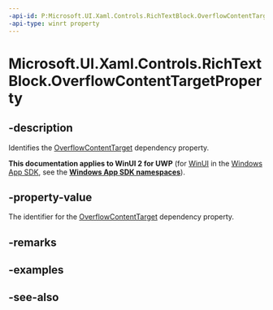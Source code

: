 ```yaml
---
-api-id: P:Microsoft.UI.Xaml.Controls.RichTextBlock.OverflowContentTargetProperty
-api-type: winrt property
---
```


<!-- Property syntax
public Windows.UI.Xaml.DependencyProperty OverflowContentTargetProperty { get; }
-->

# Microsoft.UI.Xaml.Controls.RichTextBlock.OverflowContentTargetProperty

## -description
Identifies the [OverflowContentTarget](richtextblock_overflowcontenttarget.md) dependency property.

**This documentation applies to WinUI 2 for UWP** (for [WinUI](/windows/apps/winui/winui3/) in the [Windows App SDK](/windows/apps/windows-app-sdk/), see the **[Windows App SDK namespaces](/windows/windows-app-sdk/api/winrt/)**).

## -property-value
The identifier for the [OverflowContentTarget](richtextblock_overflowcontenttarget.md) dependency property.

## -remarks

## -examples

## -see-also
